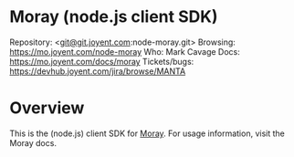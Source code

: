 # Moray (node.js client SDK)

Repository: <git@git.joyent.com:node-moray.git>
Browsing: <https://mo.joyent.com/node-moray>
Who: Mark Cavage
Docs: <https://mo.joyent.com/docs/moray>
Tickets/bugs: <https://devhub.joyent.com/jira/browse/MANTA>


# Overview

This is the (node.js) client SDK for [Moray](https://mo.joyent.com/docs/moray).
For usage information, visit the Moray docs.
